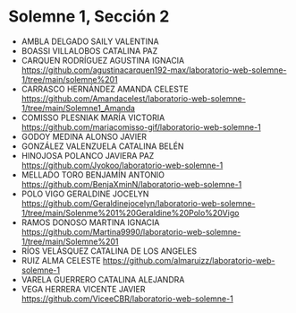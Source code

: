# Solemne 1, Sección 2
* AMBLA DELGADO SAILY VALENTINA
* BOASSI VILLALOBOS CATALINA PAZ
* CARQUEN RODRÍGUEZ AGUSTINA IGNACIA https://github.com/agustinacarquen192-max/laboratorio-web-solemne-1/tree/main/solemne%201
* CARRASCO HERNÁNDEZ AMANDA CELESTE https://github.com/Amandacelest/laboratorio-web-solemne-1/tree/main/Solemne1_Amanda
* COMISSO PLESNIAK MARÍA VICTORIA https://github.com/mariacomisso-gif/laboratorio-web-solemne-1
* GODOY MEDINA ALONSO JAVIER
* GONZÁLEZ VALENZUELA CATALINA BELÉN
* HINOJOSA POLANCO JAVIERA PAZ https://github.com/Jyokoo/laboratorio-web-solemne-1
* MELLADO TORO BENJAMÍN ANTONIO https://github.com/BenjaXminN/laboratorio-web-solemne-1
* POLO VIGO GERALDINE JOCELYN https://github.com/Geraldinejocelyn/laboratorio-web-solemne-1/tree/main/Solenme%201%20Geraldine%20Polo%20Vigo
* RAMOS DONOSO MARTINA IGNACIA https://github.com/Martina9990/laboratorio-web-solemne-1/tree/main/Solemne%201
* RÍOS VELÁSQUEZ CATALINA DE LOS ANGELES
* RUIZ ALMA CELESTE https://github.com/almaruizz/laboratorio-web-solemne-1
* VARELA GUERRERO CATALINA ALEJANDRA
* VEGA HERRERA VICENTE JAVIER https://github.com/ViceeCBR/laboratorio-web-solemne-1
